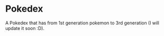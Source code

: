 # Pokedex
A Pokedex that has from 1st generation pokemon to 3rd generation (I will update it soon :D).
